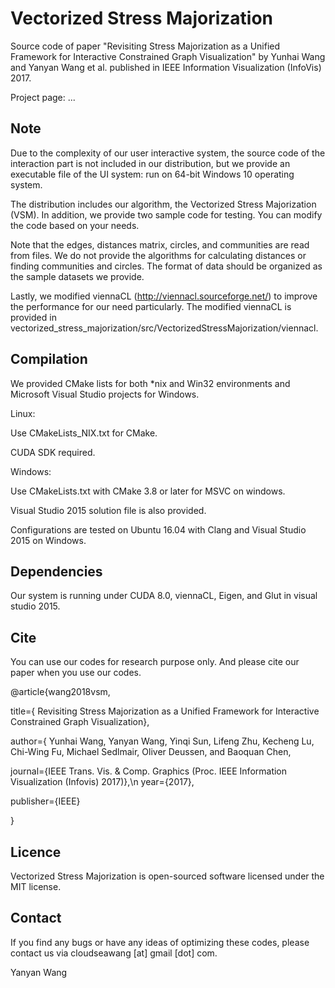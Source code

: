 # Vectorized Stress Majorization
Source code of paper "Revisiting Stress Majorization as a Unified Framework for
Interactive Constrained Graph Visualization" by Yunhai Wang and Yanyan Wang et al. published in IEEE Information Visualization (InfoVis) 2017.

Project page: ...

## Note
Due to the complexity of our user interactive system, the source code of the interaction part is not included in our distribution, but we provide an executable file of the UI system: run on 64-bit Windows 10 operating system.

The distribution includes our algorithm, the Vectorized Stress Majorization (VSM). In addition, we provide two sample code for testing. You can modify the code based on your needs.

Note that the edges, distances matrix, circles, and communities are read from files. We do not provide the algorithms for calculating distances or finding communities and circles. The format of data should be organized as the sample datasets we provide.

Lastly, we modified viennaCL (http://viennacl.sourceforge.net/) to improve the performance for our need particularly. The modified viennaCL is provided in vectorized_stress_majorization/src/VectorizedStressMajorization/viennacl.

## Compilation

We provided CMake lists for both *nix and Win32 environments and Microsoft Visual Studio projects for Windows.

Linux:

Use CMakeLists_NIX.txt for CMake.

CUDA SDK required.

Windows:

Use CMakeLists.txt with CMake 3.8 or later for MSVC on windows.

Visual Studio 2015 solution file is also provided.

Configurations are tested on Ubuntu 16.04 with Clang and Visual Studio 2015 on Windows.

## Dependencies
Our system is running under CUDA 8.0, viennaCL, Eigen, and Glut in visual studio 2015. 

## Cite
You can use our codes for research purpose only. And please cite our paper when you use our codes.

@article{wang2018vsm,

  title={ Revisiting Stress Majorization as a Unified Framework for Interactive Constrained Graph Visualization},
  
  author={ Yunhai Wang, Yanyan Wang, Yinqi Sun, Lifeng Zhu, Kecheng Lu, Chi-Wing Fu, Michael Sedlmair, Oliver Deussen, and Baoquan Chen,
  
  journal={IEEE Trans. Vis. & Comp. Graphics (Proc. IEEE Information Visualization (Infovis) 2017)},\n
  year={2017},
  
  publisher={IEEE}
  
}


## Licence
Vectorized Stress Majorization is open-sourced software licensed under the MIT license.

## Contact
If you find any bugs or have any ideas of optimizing these codes, please contact us via cloudseawang [at] gmail [dot] com.

Yanyan Wang
